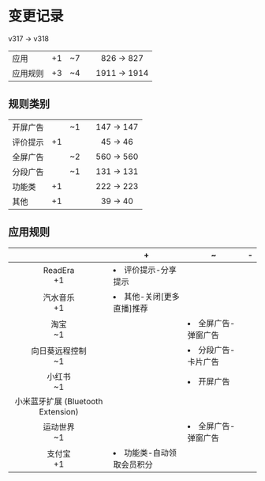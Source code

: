 # 变更记录

v317 -> v318

||||||
|-|:-:|:-:|:-:|:-:|
|应用|+1|~7||826 -> 827|
|应用规则|+3|~4||1911 -> 1914|

## 规则类别

||||||
|-|:-:|:-:|:-:|:-:|
|开屏广告||~1||147 -> 147|
|评价提示|+1|||45 -> 46|
|全屏广告||~2||560 -> 560|
|分段广告||~1||131 -> 131|
|功能类|+1|||222 -> 223|
|其他|+1|||39 -> 40|

## 应用规则

||+|~|-|
|:-:|-|-|-|
|ReadEra<br>+1|<li>评价提示-分享提示|||
|汽水音乐<br>+1|<li>其他-关闭[更多直播]推荐|||
|淘宝<br>~1||<li>全屏广告-弹窗广告||
|向日葵远程控制<br>~1||<li>分段广告-卡片广告||
|小红书<br>~1||<li>开屏广告||
|小米蓝牙扩展 (Bluetooth Extension)<br>||||
|运动世界<br>~1||<li>全屏广告-弹窗广告||
|支付宝<br>+1|<li>功能类-自动领取会员积分|||
